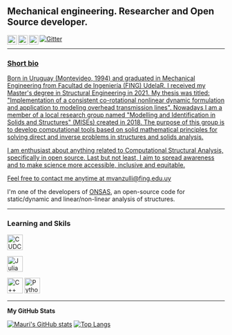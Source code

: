 ## Mechanical engineering. Researcher and Open Source developer.

<p>
  <a href="https://gitter.im/onsas_/community?utm_source=badge&utm_medium=badge&utm_campaign=pr-badge&utm_content=badge" target="_blank"><img alt="Gitter" src="https://img.shields.io/gitter/room/JuliaReach/Lobby?style=for-the-badge&logo=gitter&logoColor=white" /></a>
<a href="[https://www.linkedin.com/in/abhisheknaiidu/](https://www.linkedin.com/in/mauricio-vanzulli-b0a648224/)">
  <img align="left" alt="Abhishek's LinkedIN" width="22px" src="https://raw.githubusercontent.com/peterthehan/peterthehan/master/assets/linkedin.svg" />
</a>
 <a href="https://www.instagram.com/mafiavanzulli/">
  <img align="left" alt="mauri's Instagram" width="22px" src="https://raw.githubusercontent.com/hussainweb/hussainweb/main/icons/instagram.png" />
</a>
<a href="https://twitter.com/MauriVanzulli">
  <img align="left" alt="Mauri Vanzulli | Twitter" width="22px" src="https://raw.githubusercontent.com/peterthehan/peterthehan/master/assets/twitter.svg" />
</p>
  
------
### Short bio
Born in Uruguay (Montevideo, 1994) and graduated in Mechanical Engineering from Facultad de Ingeniería (FING) UdelaR. I received my Master's degree in Structural Engineering in 2021. My thesis was titled: "Implementation of a consistent co-rotational nonlinear dynamic formulation and application to modeling overhead transmission lines". Nowadays I am a member of a local research group named "Modelling and Identification in Solids and Structures" (MISEs) created in 2018. The purpose of this group is to develop computational tools based on solid mathematical principles for solving direct and inverse problems in structures and solids analysis.

I am enthusiast about anything related to Computational Structural Analysis, specifically in open source. Last but not least, I aim to spread awareness and to make science more accessible, inclusive and equitable. 
 
 
Feel free to contact me anytime at mvanzulli@fing.edu.uy

I'm one of the developers of [ONSAS](https://github.com/ONSAS/ONSAS.m), an open-source code for static/dynamic and linear/non-linear analysis of structures.

-----
### Learning and Skils
  <a href="https://migocpp.files.wordpress.com/2018/03/badge-nvidia-cuda-cpp.png" target="_blank" rel="noreferrer"><img src="https://migocpp.files.wordpress.com/2018/03/badge-nvidia-cuda-cpp.png" width="36" height="36" alt="CUDC" /></a>
<p align="left"> 
<a href="https://www.julialang.org/" target="_blank" rel="noreferrer"><img src="https://github.com/JuliaLang/julia-logo-graphics/blob/master/images/julia-logo-color.png" width="36" height="36" alt="Julia" /></a>
<p align="left">
<a href="https://docs.microsoft.com/en-us/cpp/?view=msvc-170" target="_blank" rel="noreferrer"><img src="https://raw.githubusercontent.com/danielcranney/readme-generator/main/public/icons/skills/cplusplus-colored.svg" width="36" height="36" alt="C++" /></a>
<a href="https://www.python.org/" target="_blank" rel="noreferrer"><img src="https://raw.githubusercontent.com/danielcranney/readme-generator/main/public/icons/skills/python-colored.svg" width="36" height="36" alt="Python" /></a>



-----
<b>My GitHub Stats</b>

[![Mauri's GitHub stats](https://github-readme-stats.vercel.app/api?username=mvanzulli&show_icons=true&hide=issues,contribs&theme=chartreuse-dark)](https://github.com/mvanzulli/github-readme-stats) [![Top Langs](https://github-readme-stats.vercel.app/api/top-langs/?username=mvanzulli&layout=compact&theme=chartreuse-dark)](https://github.com/mvanzulli/github-readme-stats)

